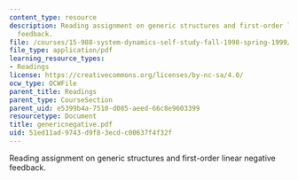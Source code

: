 ```yaml
---
content_type: resource
description: Reading assignment on generic structures and first-order linear negative
  feedback.
file: /courses/15-988-system-dynamics-self-study-fall-1998-spring-1999/51ed11ad9743d9f83ecdc00637f4f32f_genericnegative.pdf
file_type: application/pdf
learning_resource_types:
- Readings
license: https://creativecommons.org/licenses/by-nc-sa/4.0/
ocw_type: OCWFile
parent_title: Readings
parent_type: CourseSection
parent_uid: e5399b4a-7510-d085-aeed-66c8e9603399
resourcetype: Document
title: genericnegative.pdf
uid: 51ed11ad-9743-d9f8-3ecd-c00637f4f32f
---
```

Reading assignment on generic structures and first-order linear negative feedback.